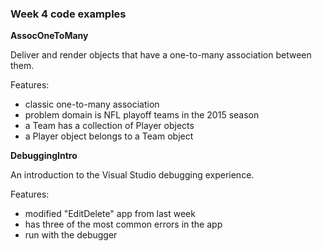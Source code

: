 ### Week 4 code examples

**AssocOneToMany**

Deliver and render objects that have a one-to-many association between them.  

Features:
- classic one-to-many association
- problem domain is NFL playoff teams in the 2015 season
- a Team has a collection of Player objects
- a Player object belongs to a Team object

**DebuggingIntro**

An introduction to the Visual Studio debugging experience.  

Features:
- modified "EditDelete" app from last week
- has three of the most common errors in the app
- run with the debugger
